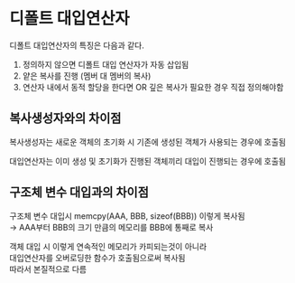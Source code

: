 # 디폴트 대입연산자

디폴트 대입연산자의 특징은 다음과 같다.

1. 정의하지 않으면 디폴트 대입 연산자가 자동 삽입됨
2. 얕은 복사를 진행 (멤버 대 멤버의 복사)
3. 연산자 내에서 동적 할당을 한다면 OR 깊은 복사가 필요한 경우 직접 정의해야함

## 복사생성자와의 차이점
복사생성자는 새로운 객체의 초기화 시 기존에 생성된 객체가 사용되는 경우에 호출됨  

대입연산자는 이미 생성 및 초기화가 진행된 객체끼리 대입이 진행되는 경우에 호출됨

## 구조체 변수 대입과의 차이점
구조체 변수 대입시 memcpy(AAA, BBB, sizeof(BBB)) 이렇게 복사됨  
→ AAA부터 BBB의 크기 만큼의 메모리를 BBB에 통째로 복사  

객체 대입 시 이렇게 연속적인 메모리가 카피되는것이 아니라  
대입연산자를 오버로딩한 함수가 호출됨으로써 복사됨  
따라서 본질적으로 다름
